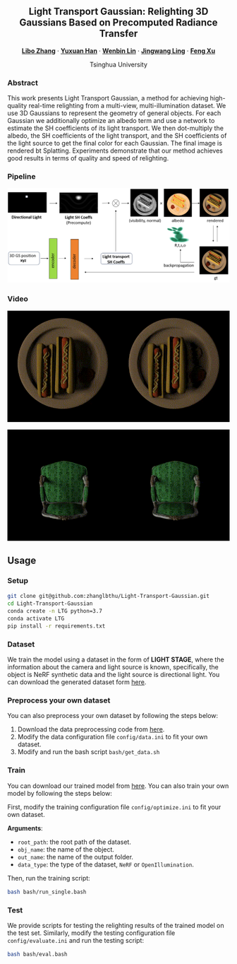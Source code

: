 <div align="center">
<h2>Light Transport Gaussian: Relighting 3D Gaussians Based on Precomputed Radiance Transfer</h2>

[**Libo Zhang**](https://zhanglbthu.github.io/) · [**Yuxuan Han**](https://yxuhan.github.io/) · [**Wenbin Lin**](https://wenbin-lin.github.io/) · [**Jingwang Ling**](https://gerwang.github.io/) · [**Feng Xu**](http://xufeng.site/)

Tsinghua University

</div>

<!-- ### [Project Page]() | [Paper]() | [Video]() | [Dataset]() -->
### Abstract
This work presents Light Transport Gaussian, a method for achieving high-quality real-time relighting from a multi-view, multi-illumination dataset.
We use 3D Gaussians to represent the geometry of general objects. For each Gaussian we additionally optimize an albedo term and use a network to estimate the SH coefficients of its light transport. 
We then dot-multiply the albedo, the SH coefficients of the light transport, and the SH coefficients of the light source to get the final color for each Gaussian. The final image is rendered bt Splatting.
Experiments demonstrate that our method achieves good results in terms of quality and speed of relighting.

### Pipeline
![teaser](./assets/pipeline.png)

### Video
![hotdog](./assets/hotdog.gif)

![chair](./assets/chair.gif)

## Usage

### Setup

```bash
git clone git@github.com:zhanglbthu/Light-Transport-Gaussian.git
cd Light-Transport-Gaussian
conda create -n LTG python=3.7
conda activate LTG
pip install -r requirements.txt
```

### Dataset
We train the model using a dataset in the form of **LIGHT STAGE**, where the information about the camera and light source is known, specifically, the object is NeRF synthetic data and the light source is directional light.
You can download the generated dataset form [here](https://drive.google.com/drive/folders/1j4YlmIpuZZjyrXb4QxSI86ZgrIfP6mCr?usp=drive_link).
### Preprocess your own dataset
You can also preprocess your own dataset by following the steps below:
1. Download the data preprocessing code from [here](https://drive.google.com/drive/folders/1AiOE_F0imYrxqABN2BVy4On0BxnjbDgV?usp=sharing).
2. Modify the data configuration file `config/data.ini` to fit your own dataset.
3. Modify and run the bash script `bash/get_data.sh` 
### Train
You can download our trained model from [here](https://drive.google.com/drive/folders/1g4r1g_39yXL071Co9uQ7fgqEPaHgfO8B?usp=drive_link).
You can also train your own model by following the steps below:

First, modify the training configuration file `config/optimize.ini` to fit your own dataset.

**Arguments**:
- `root_path`: the root path of the dataset.
- `obj_name`: the name of the object.
- `out_name`: the name of the output folder.
- `data_type`: the type of the dataset, `NeRF` or `OpenIllumination`.

Then, run the training script:
```bash
bash bash/run_single.bash
```
### Test
We provide scripts for testing the relighting results of the trained model on the test set.
Similarly, modify the testing configuration file `config/evaluate.ini` and run the testing script:
```bash
bash bash/eval.bash
```
